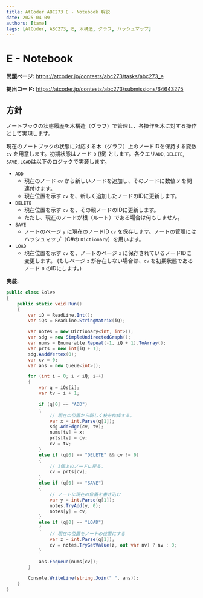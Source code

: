 ```yaml
---
title: AtCoder ABC273 E - Notebook 解説
date: 2025-04-09
authors: [tame]
tags: [AtCoder, ABC273, E, 木構造, グラフ, ハッシュマップ]
---
```


# E - Notebook

**問題ページ:** <https://atcoder.jp/contests/abc273/tasks/abc273_e>

**提出コード:** <https://atcoder.jp/contests/abc273/submissions/64643275>

## 方針

ノートブックの状態履歴を木構造（グラフ）で管理し、各操作を木に対する操作として実現します。

<!-- truncate -->

現在のノートブックの状態に対応する木（グラフ）上のノードIDを保持する変数 `cv` を用意します。初期状態はノード `0` (根) とします。各クエリ`ADD`, `DELETE`, `SAVE`, `LOAD`は以下のロジックで実装します。

- `ADD`
  - 現在のノード `cv` から新しいノードを追加し、そのノードに数値 $x$ を関連付けます。
  - 現在位置を示す `cv` を、新しく追加したノードのIDに更新します。
- `DELETE`
  - 現在位置を示す `cv` を、その親ノードのIDに更新します。
  - ただし、現在のノードが根（ルート）である場合は何もしません。
- `SAVE`
  - ノートのページ `y` に現在のノードID `cv` を保存します。ノートの管理にはハッシュマップ（C#の `Dictionary`）を用います。
- `LOAD`
  - 現在位置を示す `cv` を、ノートのページ `z` に保存されているノードIDに変更します。 (もしページ `z` が存在しない場合は、`cv` を初期状態であるノード `0` のIDにします。)

**実装:**

```csharp
public class Solve
{
    public static void Run()
    {
        var iQ = ReadLine.Int();
        var iQs = ReadLine.StringMatrix(iQ);

        var notes = new Dictionary<int, int>();
        var sdg = new SimpleUndirectedGraph();
        var nums = Enumerable.Repeat(-1, iQ + 1).ToArray();
        var prts = new int[iQ + 1];
        sdg.AaddVertex(0);
        var cv = 0;
        var ans = new Queue<int>();

        for (int i = 0; i < iQ; i++)
        {
            var q = iQs[i];
            var tv = i + 1;

            if (q[0] == "ADD")
            {
                // 現在の位置から新しく枝を作成する。
                var x = int.Parse(q[1]);
                sdg.AddEdge(cv, tv);
                nums[tv] = x;
                prts[tv] = cv;
                cv = tv;
            }
            else if (q[0] == "DELETE" && cv != 0)
            {
                // 1個上のノードに戻る。
                cv = prts[cv];
            }
            else if (q[0] == "SAVE")
            {
                // ノートに現在の位置を書き込む
                var y = int.Parse(q[1]);
                notes.TryAdd(y, 0);
                notes[y] = cv;
            }
            else if (q[0] == "LOAD")
            {
                // 現在の位置をノートの位置にする
                var z = int.Parse(q[1]);
                cv = notes.TryGetValue(z, out var nv) ? nv : 0;
            }

            ans.Enqueue(nums[cv]);
        }

        Console.WriteLine(string.Join(" ", ans));
    }
}
```
